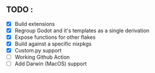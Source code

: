 ## TODO :

 - [X] Build extensions
 - [X] Regroup Godot and it's templates as a single derivation
 - [X] Expose functions for other flakes
 - [X] Build against a specific nixpkgs
 - [X] Custom.py support
 - [ ] Working Github Action
 - [ ] Add Darwin (MacOS) support
